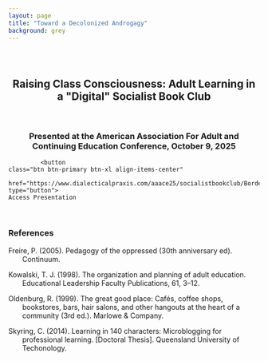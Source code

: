 ```yaml
---
layout: page
title: "Toward a Decolonized Androgagy"
background: grey
---
```


<div align="center">
 
<h2 style="padding-top: 2em;"> Raising Class Consciousness: Adult Learning in a "Digital" Socialist Book Club</h2>

<br>

<h3>Presented at the American Association For Adult and Continuing Education Conference, October 9, 2025</h3>

</div>

 <div class="text-center mt-4">
       
			 <button
    class="btn btn-primary btn-xl align-items-center"
   
    href="https://www.dialecticalpraxis.com/aaace25/socialistbookclub/Borders_AAACE_2025.pdf"
    type="button">
    Access Presentation
  </button>
  
<br>

### References

<p style="padding-left: 2em; text-indent: -2em;">
Freire, P. (2005). Pedagogy of the oppressed (30th anniversary ed). Continuum.

 </p>
  <p style="padding-left: 2em; text-indent: -2em;">
Kowalski, T. J. (1998). The organization and planning of adult education. Educational Leadership Faculty Publications, 61, 3–12.
 </p>
 
 <p style="padding-left: 2em; text-indent: -2em;">
  Oldenburg, R. (1999). The great good place: Cafés, coffee shops, bookstores, bars, hair salons, and other hangouts at the heart of a community (3rd ed.). Marlowe & Company.
  </p>
  
<p style="padding-left: 2em; text-indent: -2em;">
Skyring, C. (2014). Learning in 140 characters: Microblogging for professional learning. [Doctoral
Thesis]. Queensland University of Techonology.</p>
 
